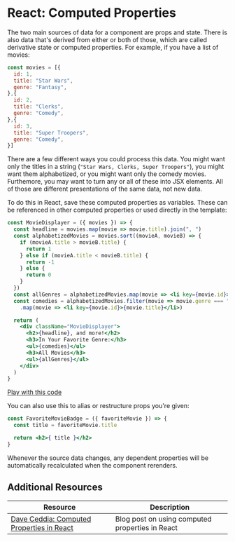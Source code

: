 # React: Computed Properties

The two main sources of data for a component are props and state. There is also data that's derived from either or both of those, which are called derivative state or computed properties. For example, if you have a list of movies:

```js
const movies = [{
  id: 1,
  title: "Star Wars",
  genre: "Fantasy",
},{
  id: 2,
  title: "Clerks",
  genre: "Comedy",
},{
  id: 3,
  title: "Super Troopers",
  genre: "Comedy",
}]
```

There are a few different ways you could process this data. You might want only the titles in a string (`"Star Wars, Clerks, Super Troopers"`), you might want them alphabetized, or you might want only the comedy movies. Furthemore, you may want to turn any or all of these into JSX elements. All of those are different presentations of the same data, not new data.

To do this in React, save these computed properties as variables. These can be referenced in other computed properties or used directly in the template:

```jsx
const MovieDisplayer = ({ movies }) => {
  const headline = movies.map(movie => movie.title).join(", ")
  const alphabetizedMovies = movies.sort((movieA, movieB) => {
    if (movieA.title > movieB.title) {
      return 1
    } else if (movieA.title < movieB.title) {
      return -1
    } else {
      return 0
    }
  })
  const allGenres = alphabetizedMovies.map(movie => <li key={movie.id}>{movie.title}</li>)
  const comedies = alphabetizedMovies.filter(movie => movie.genre === "Comedy")
    .map(movie => <li key={movie.id}>{movie.title}</li>)

  return (
    <div className="MovieDisplayer">
      <h2>{headline}, and more!</h2>
      <h3>In Your Favorite Genre:</h3>
      <ul>{comedies}</ul>
      <h3>All Movies</h3>
      <ul>{allGenres}</ul>
    </div>
  )
}
```

[Play with this code](https://codesandbox.io/s/restless-lake-vp45p)

You can also use this to alias or restructure props you're given:

```jsx
const FavoriteMovieBadge = ({ favoriteMovie }) => {
  const title = favoriteMovie.title

  return <h2>{ title }</h2>
}
```

Whenever the source data changes, any dependent properties will be automatically recalculated when the component rerenders.

## Additional Resources

| Resource | Description |
| --- | --- |
| [Dave Ceddia: Computed Properties in React](https://daveceddia.com/computed-properties-in-react/) | Blog post on using computed properties in React|
